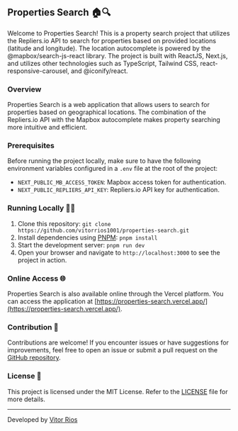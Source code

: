 ## Properties Search 🏠🔍

Welcome to Properties Search! This is a property search project that utilizes the Repliers.io API to search for properties based on provided locations (latitude and longitude). The location autocomplete is powered by the @mapbox/search-js-react library. The project is built with ReactJS, Next.js, and utilizes other technologies such as TypeScript, Tailwind CSS, react-responsive-carousel, and @iconify/react.

### Overview

Properties Search is a web application that allows users to search for properties based on geographical locations. The combination of the Repliers.io API with the Mapbox autocomplete makes property searching more intuitive and efficient.

### Prerequisites

Before running the project locally, make sure to have the following environment variables configured in a `.env` file at the root of the project:

- `NEXT_PUBLIC_MB_ACCESS_TOKEN`: Mapbox access token for authentication.
- `NEXT_PUBLIC_REPLIERS_API_KEY`: Repliers.io API key for authentication.

### Running Locally 🏃‍♂️

1. Clone this repository: `git clone https://github.com/vitorrios1001/properties-search.git`
2. Install dependencies using [PNPM](https://pnpm.io/): `pnpm install`
3. Start the development server: `pnpm run dev`
4. Open your browser and navigate to `http://localhost:3000` to see the project in action.

### Online Access 🌐

Properties Search is also available online through the Vercel platform. You can access the application at [https://properties-search.vercel.app/](https://properties-search.vercel.app/).

### Contribution 🤝

Contributions are welcome! If you encounter issues or have suggestions for improvements, feel free to open an issue or submit a pull request on the [GitHub repository](https://github.com/vitorrios1001/properties-search).

### License 📜

This project is licensed under the MIT License. Refer to the [LICENSE](LICENSE) file for more details.

---

Developed by [Vitor Rios](https://github.com/vitorrios1001)
